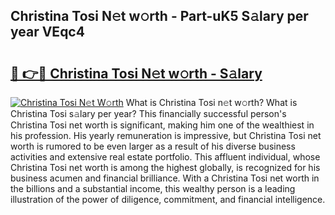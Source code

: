 ## Christina Tosi N𝚎t w𝚘rth - Part-uK5 S𝚊lary per year VEqc4

# <h2><a href="http://gc574y.nevu.top/?p=Christina+Tosi">🔗 👉🔴 Christina Tosi N𝚎t w𝚘rth - S𝚊lary</a></h2>

[![Christina Tosi N𝚎t W𝚘rth](https://i.imgur.com/Oavwk0R.jpeg)](http://gc574y.nevu.top/?p=Christina+Tosi)
What is Christina Tosi n𝚎t w𝚘rth? What is Christina Tosi s𝚊lary per year?
This financially successful person's Christina Tosi net worth is significant, making him one of the wealthiest in his profession. His yearly remuneration is impressive, but Christina Tosi net worth is rumored to be even larger as a result of his diverse business activities and extensive real estate portfolio. This affluent individual, whose Christina Tosi net worth is among the highest globally, is recognized for his business acumen and financial brilliance. With a Christina Tosi net worth in the billions and a substantial income, this wealthy person is a leading illustration of the power of diligence, commitment, and financial intelligence.

